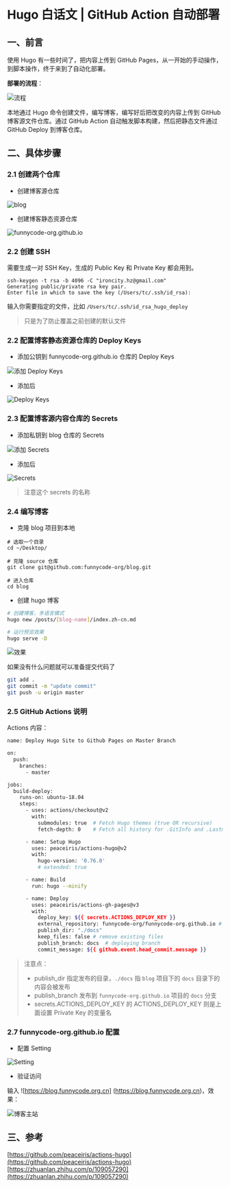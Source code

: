 # Hugo 白话文 | GitHub Action 自动部署


<!--more-->

## 一、前言

使用 Hugo 有一些时间了，把内容上传到 GitHub Pages，从一开始的手动操作，到脚本操作，终于来到了自动化部署。 

**部署的流程**：

![流程](./hga.01.png)

本地通过 Hugo 命令创建文件，编写博客，编写好后把改变的内容上传到 GitHub 博客源文件仓库。通过 GitHub Action 自动触发脚本构建，然后把静态文件通过 GitHub Deploy 到博客仓库。

## 二、具体步骤

### 2.1 创建两个仓库

- 创建博客源仓库

![blog](./hga.02.jpg)

- 创建博客静态资源仓库

![funnycode-org.github.io](./hga.03.jpg)

### 2.2 创建 SSH

需要生成一对 SSH Key，生成的 Public Key 和 Private Key 都会用到。

```ssh
ssh-keygen -t rsa -b 4096 -C "ironcity.hz@gmail.com"
Generating public/private rsa key pair.
Enter file in which to save the key (/Users/tc/.ssh/id_rsa): 
```

输入你需要指定的文件，比如 `/Users/tc/.ssh/id_rsa_hugo_deploy`

> 只是为了防止覆盖之前创建的默认文件

### 2.2 配置博客静态资源仓库的 Deploy Keys

- 添加公钥到 funnycode-org.github.io 仓库的 Deploy Keys

![添加 Deploy Keys](./hga.04.jpg)

- 添加后

![Deploy Keys](./hga.05.jpg)

### 2.3 配置博客源内容仓库的 Secrets

- 添加私钥到 blog 仓库的 Secrets

![添加 Secrets](./hga.06.jpg)

- 添加后

![Secrets](./hga.07.jpg)

> 注意这个 secrets 的名称

### 2.4 编写博客

- 克隆 blog 项目到本地

```
# 选取一个目录
cd ~/Desktop/

# 克隆 source 仓库
git clone git@github.com:funnycode-org/blog.git

# 进入仓库
cd blog
```

- 创建 hugo 博客

```bash
# 创建博客，多语言模式
hugo new /posts/[blog-name]/index.zh-cn.md 

# 运行预览效果
hugo serve -D
```

![效果](./hga.08.jpg)

如果没有什么问题就可以准备提交代码了

```bash
git add .
git commit -m "update commit"
git push -u origin master
```

### 2.5 GitHub Actions 说明

Actions 内容：

```bash
name: Deploy Hugo Site to Github Pages on Master Branch

on:
  push:
    branches:
      - master

jobs:
  build-deploy:
    runs-on: ubuntu-18.04
    steps:
      - uses: actions/checkout@v2
        with:
          submodules: true  # Fetch Hugo themes (true OR recursive)
          fetch-depth: 0    # Fetch all history for .GitInfo and .Lastmod

      - name: Setup Hugo
        uses: peaceiris/actions-hugo@v2
        with:
          hugo-version: '0.76.0'
          # extended: true

      - name: Build
        run: hugo --minify

      - name: Deploy
        uses: peaceiris/actions-gh-pages@v3
        with:
          deploy_key: ${{ secrets.ACTIONS_DEPLOY_KEY }}
          external_repository: funnycode-org/funnycode-org.github.io # remote branch
          publish_dir: "./docs"
          keep_files: false # remove existing files
          publish_branch: docs  # deploying branch
          commit_message: ${{ github.event.head_commit.message }}
```

> 注意点：
> - publish_dir 指定发布的目录，`./docs` 指 `blog` 项目下的 `docs` 目录下的内容会被发布
> - publish_branch 发布到 `funnycode-org.github.io` 项目的 `docs` 分支
> - secrets.ACTIONS_DEPLOY_KEY 的 ACTIONS_DEPLOY_KEY 则是上面设置 Private Key 的变量名

### 2.7 funnycode-org.github.io 配置

- 配置 Setting

![Setting](./hga.11.jpg)

- 验证访问

输入 ![https://blog.funnycode.org.cn] (https://blog.funnycode.org.cn)，效果：

![博客主站](./hga.12.jpg)

## 三、参考

[https://github.com/peaceiris/actions-hugo](https://github.com/peaceiris/actions-hugo)
[https://zhuanlan.zhihu.com/p/109057290](https://zhuanlan.zhihu.com/p/109057290)

